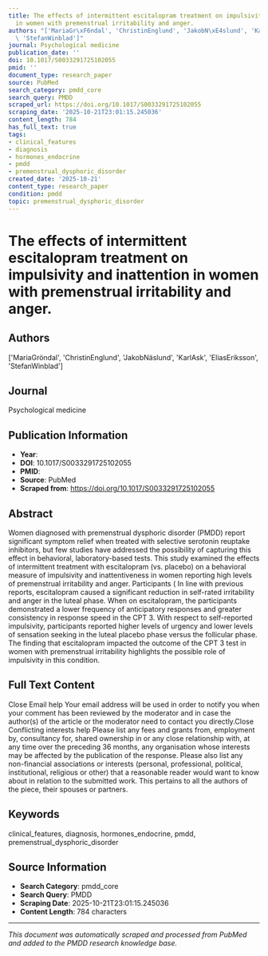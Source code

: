 ```yaml
---
title: The effects of intermittent escitalopram treatment on impulsivity and inattention
  in women with premenstrual irritability and anger.
authors: "['MariaGr\xF6ndal', 'ChristinEnglund', 'JakobN\xE4slund', 'KarlAsk', 'EliasEriksson',\
  \ 'StefanWinblad']"
journal: Psychological medicine
publication_date: ''
doi: 10.1017/S0033291725102055
pmid: ''
document_type: research_paper
source: PubMed
search_category: pmdd_core
search_query: PMDD
scraped_url: https://doi.org/10.1017/S0033291725102055
scraping_date: '2025-10-21T23:01:15.245036'
content_length: 784
has_full_text: true
tags:
- clinical_features
- diagnosis
- hormones_endocrine
- pmdd
- premenstrual_dysphoric_disorder
created_date: '2025-10-21'
content_type: research_paper
condition: pmdd
topic: premenstrual_dysphoric_disorder
---
```


# The effects of intermittent escitalopram treatment on impulsivity and inattention in women with premenstrual irritability and anger.

## Authors
['MariaGröndal', 'ChristinEnglund', 'JakobNäslund', 'KarlAsk', 'EliasEriksson', 'StefanWinblad']

## Journal
Psychological medicine

## Publication Information
- **Year**: 
- **DOI**: 10.1017/S0033291725102055
- **PMID**: 
- **Source**: PubMed
- **Scraped from**: https://doi.org/10.1017/S0033291725102055

## Abstract
Women diagnosed with premenstrual dysphoric disorder (PMDD) report significant symptom relief when treated with selective serotonin reuptake inhibitors, but few studies have addressed the possibility of capturing this effect in behavioral, laboratory-based tests. This study examined the effects of intermittent treatment with escitalopram (vs. placebo) on a behavioral measure of impulsivity and inattentiveness in women reporting high levels of premenstrual irritability and anger.
Participants (
In line with previous reports, escitalopram caused a significant reduction in self-rated irritability and anger in the luteal phase. When on escitalopram, the participants demonstrated a lower frequency of anticipatory responses and greater consistency in response speed in the CPT 3. With respect to self-reported impulsivity, participants reported higher levels of urgency and lower levels of sensation seeking in the luteal placebo phase versus the follicular phase.
The finding that escitalopram impacted the outcome of the CPT 3 test in women with premenstrual irritability highlights the possible role of impulsivity in this condition.

## Full Text Content

Close Email help
Your email address will be used in order to notify you when your comment has been reviewed by the moderator and in case the author(s) of the article or the moderator need to contact you directly.Close Conflicting interests help
Please list any fees and grants from, employment by, consultancy for, shared ownership in or any close relationship with, at any time over the preceding 36 months, any organisation whose interests may be affected by the publication of the response. Please also list any non-financial associations or interests (personal, professional, political, institutional, religious or other) that a reasonable reader would want to know about in relation to the submitted work. This pertains to all the authors of the piece, their spouses or partners.

## Keywords
clinical_features, diagnosis, hormones_endocrine, pmdd, premenstrual_dysphoric_disorder

## Source Information
- **Search Category**: pmdd_core
- **Search Query**: PMDD
- **Scraping Date**: 2025-10-21T23:01:15.245036
- **Content Length**: 784 characters

---
*This document was automatically scraped and processed from PubMed and added to the PMDD research knowledge base.*
